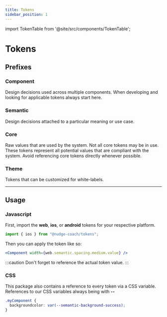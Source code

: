 ```yaml
---
title: Tokens
sidebar_position: 1
---
```


import TokenTable from '@site/src/components/TokenTable';

# Tokens

## Prefixes

### Component

Design decisions used across multiple components. When developing and looking for applicable tokens always start here.

<TokenTable category="component" />

### Semantic

Design decisions attached to a particular meaning or use case.

<TokenTable category="semantic" />

### Core

Raw values that are used by the system. Not all core tokens may be in use. These tokens represent all potential values that are compliant with the system. Avoid referencing core tokens directly whenever possible.

<TokenTable category="core" />

### Theme

Tokens that can be customized for white-labels.

<TokenTable category="theme" />

---

## Usage

### Javascript

First, import the **web**, **ios**, or **android** tokens for your respective platform.

```jsx
import { ios } from "@nudge-coach/tokens";
```

Then you can apply the token like so:

```jsx
<Component width={web.semantic.spacing.medium.value} />
```

:::caution
Don't forget to reference the actual token value.
:::

### CSS

This package also contains a reference to every token via a CSS variable. References to our CSS variables always being with **--**

```css
.myComponent {
  backgroundcolor: var(--semantic-background-success);
}
```
